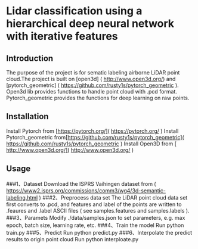 Lidar classification using a hierarchical deep neural network with iterative features
================================================================================

Introduction
-----------------------------------------------------------------------------------
The purpose of the project is for sematic labeling airborne LiDAR point cloud.The project is built on [open3d] ( http://www.open3d.org/) and [pytorch_geometric] ( https://github.com/rusty1s/pytorch_geometric ). Open3d lib provides functions to handle point cloud with .pcd format. Pytorch_geometric provides the functions for deep learning on raw points.

Installation
------------------------------------------------------------------------------
Install Pytorch from [https://pytorch.org/]( https://pytorch.org/ )
Install Pytorch_geometric from[https://github.com/rusty1s/pytorch_geometric]( https://github.com/rusty1s/pytorch_geometric )
Install Open3D from [ http://www.open3d.org/]( http://www.open3d.org/ )


Usage
--------------------------------------------------------------
###1、Dataset
Download the ISPRS Vaihingen dataset from
( https://www2.isprs.org/commissions/comm3/wg4/3d-semantic-labeling.html )
###2、Preprocess data set
The LiDAR point cloud data set first converts to .pcd, and features and label of the points are written to .feaures and .label ASCII files ( see samples.features and samples.labels ).
###3、Paramets
Modify ./data/samples.json to set parameters, e.g. max epoch, batch size, learning rate, etc.
###4、Train the model
Run
python train.py
###5、Predict
Run
python predict.py
###6、Interpolate the predict results to origin point cloud
Run
python interploate.py 
